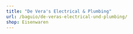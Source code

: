 ```yaml
---
title: "De Vera's Electrical & Plumbing"
url: /baguio/de-veras-electrical-und-plumbing/
shop: Eisenwaren
---
```

